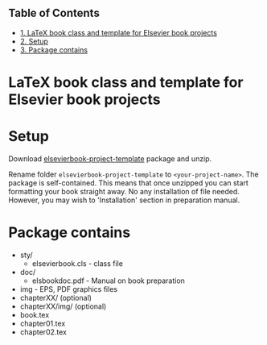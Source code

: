 <div id="table-of-contents">
<h2>Table of Contents</h2>
<div id="text-table-of-contents">
<ul>
<li><a href="#orgheadline1">1. LaTeX book class and template for Elsevier book projects</a></li>
<li><a href="#orgheadline2">2. Setup</a></li>
<li><a href="#orgheadline3">3. Package contains</a></li>
</ul>
</div>
</div>

# LaTeX book class and template for Elsevier book projects<a id="orgheadline1"></a>

# Setup<a id="orgheadline2"></a>

Download
[elsevierbook-project-template](https://github.com/vtex-soft/texsupport.elsevier-book/raw/master/release/elsevierbook-project-template.zip)
package and unzip.

Rename folder `elsevierbook-project-template` to `<your-project-name>`.
The package is self-contained. This means that once unzipped you can start
formatting your book straight away. No any installation of file needed.
However, you may wish to 'Installation' section in preparation manual.

# Package contains<a id="orgheadline3"></a>

-   sty/
    -   elsevierbook.cls - class file
-   doc/
    -   elsbookdoc.pdf - Manual on book preparation
-   img - EPS, PDF graphics files
-   chapterXX/ (optional)
-   chapterXX/img/ (optional)
-   book.tex
-   chapter01.tex
-   chapter02.tex